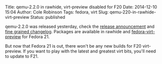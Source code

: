 Title: qemu-2.2.0 in rawhide, virt-preview disabled for F20
Date: 2014-12-10 15:04
Author: Cole Robinson
Tags: fedora, virt
Slug: qemu-220-in-rawhide-virt-preview
Status: published

qemu-2.2.0 was released yesterday, check the [release announcement](https://lists.gnu.org/archive/html/qemu-devel/2014-12/msg01111.html) and [fine grained changelog](https://wiki.qemu.org/ChangeLog/2.2). Packages are available in rawhide and [fedora-virt-preview](https://fedoraproject.org/wiki/Virtualization_Preview_Repository) for Fedora 21.

But now that Fedora 21 is out, there won't be any new builds for F20 virt-preview. If you want to play with the latest and greatest virt bits, you'll need to update to F21.
